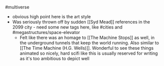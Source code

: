 #multiverse 

- obvious high point here is the art style
- Was seriously thrown off by sudden [[Syd Mead]] references in the 2099 city - need some new tags here, like #cities and #megastructures/space-elevator
	- Felt like there was an homage to [[The Machine Stops]] as well, in the underground tunnels that keep the world running. Also similar to [[The Time Machine (H.G. Wells)]]. Wonderful to see these things animated so nicely, hard scifi like this is usually reserved for writing as it's too ambitious to depict well